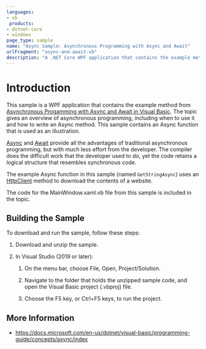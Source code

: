 ```yaml
---
languages:
- vb
 products:
- dotnet-core
- windows
page_type: sample
name: "Async Sample: Asynchronous Programming with Async and Await"
urlFragment: "async-and-await-vb"
description: "A .NET Core WPF application that contains the example method from Asynchronous Progamming with Async and Await in Visual Basic."
---
```

# Introduction

This sample is a WPF application that contains the example method from [Asynchronous Progamming with Async and Await in Visual Basic](https://docs.microsoft.com/dotnet/visual-basic/programming-guide/concepts/async/). The topic gives an overview of asynchronous programming, including when to use it and how to write an Async method. This sample contains an Async function that is used as an illustration.

[Async](https://docs.microsoft.com/dotnet/visual-basic/language-reference/modifiers/async) and [Await](https://docs.microsoft.com/dotnet/visual-basic/language-reference/operators/await-operator) provide all the advantages of traditional asynchronous programming, but with much less effort from the developer. The compiler does the difficult work that the developer used to do, yet the code retains a logical structure that resembles synchronous code.

The example Async function in this sample (named `GetStringAsync`) uses an [HttpClient](https://docs.microsoft.com/dotnet/api/system.net.http.httpclient) method to download the contents of a website.

The code for the MainWindow.xaml.vb file from this sample is included in the topic.

## Building the Sample

To download and run the sample, follow these steps:

 1. Download and unzip the sample.
    
 2. In Visual Studio (2019 or later):
 
    1. On the menu bar, choose File, Open, Project/Solution.
 
    2. Navigate to the folder that holds the unzipped sample code, and open the Visual Basic project (.vbproj) file.
 
    3. Choose the F5 key, or Ctrl+F5 keys, to run the project.
 
 ## More Information
 
  - https://docs.microsoft.com/en-us/dotnet/visual-basic/programming-guide/concepts/async/index
